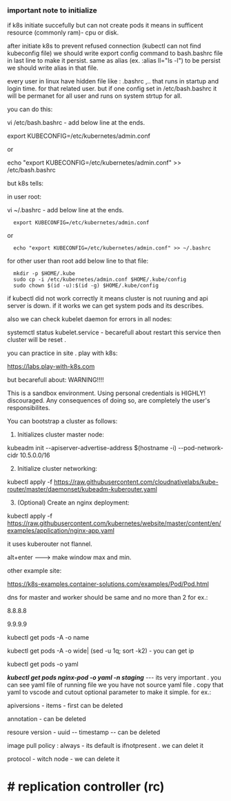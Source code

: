 ### important note to initialize

if k8s initiate succefully but can not create pods it means in sufficent resource (commonly ram)- cpu or disk.

after initiate k8s to prevent refused connection (kubectl can not find kubeconfig file) we should write export config command to bash.bashrc file in last line to make it persist. same as alias (ex. :alias ll="ls -l") to be persist we should write alias in that file. 

every user in linux have hidden file like : .bashrc ,.. that runs in startup and login time. for that related user. but if one config set in /etc/bash.bashrc
it will be permanet for all user and runs on system strtup for all. 

you can do this: 

vi /etc/bash.bashrc   - add below line at the ends.

export KUBECONFIG=/etc/kubernetes/admin.conf


or 

echo "export KUBECONFIG=/etc/kubernetes/admin.conf" >> /etc/bash.bashrc

but k8s tells:

in user root:

vi ~/.bashrc  - add below line at the ends.

      export KUBECONFIG=/etc/kubernetes/admin.conf


or

      echo "export KUBECONFIG=/etc/kubernetes/admin.conf" >> ~/.bashrc


for other user than root add below line to that file:

      mkdir -p $HOME/.kube
      sudo cp -i /etc/kubernetes/admin.conf $HOME/.kube/config
      sudo chown $(id -u):$(id -g) $HOME/.kube/config



if kubectl did not work correctly it means cluster is not ruuning and api server is down. if it works we can get system pods and its describes.

also we can check kubelet daemon for errors in all nodes:

systemctl status kubelet.service  - becarefull about restart this service then cluster will be reset .


you can practice in site . play with k8s:

https://labs.play-with-k8s.com

but becarefull about:
                          WARNING!!!!

 This is a sandbox environment. Using personal credentials
 is HIGHLY! discouraged. Any consequences of doing so, are
 completely the user's responsibilites.

 You can bootstrap a cluster as follows:

 1. Initializes cluster master node:

 kubeadm init --apiserver-advertise-address $(hostname -i) --pod-network-cidr 10.5.0.0/16


 2. Initialize cluster networking:

 kubectl apply -f https://raw.githubusercontent.com/cloudnativelabs/kube-router/master/daemonset/kubeadm-kuberouter.yaml


 3. (Optional) Create an nginx deployment:

 kubectl apply -f https://raw.githubusercontent.com/kubernetes/website/master/content/en/examples/application/nginx-app.yaml

it uses kuberouter not flannel.

alt+enter  ---> make window max and min.



other example site:


https://k8s-examples.container-solutions.com/examples/Pod/Pod.html



dns for master and worker should be same and no more than 2 for ex.:

8.8.8.8

9.9.9.9




kubectl get pods -A -o name


kubectl get pods -A -o wide| (sed -u 1q; sort -k2)   - you can get ip



kubectl get pods -o yaml

***kubectl get pods nginx-pod -o yaml -n staging***  --- its very important . you can see yaml file of running file we you have not source yaml file . copy that yaml to vscode and cutout optional parameter to make it simple. for ex.:

apiversions - items - first can be deleted

annotation - can be deleted 

resoure version - uuid -- timestamp -- can be deleted

image pull policy : always   - its default is ifnotpresent . we can delet it

protocol - witch node - we can delete it

















# # replication controller (rc)










